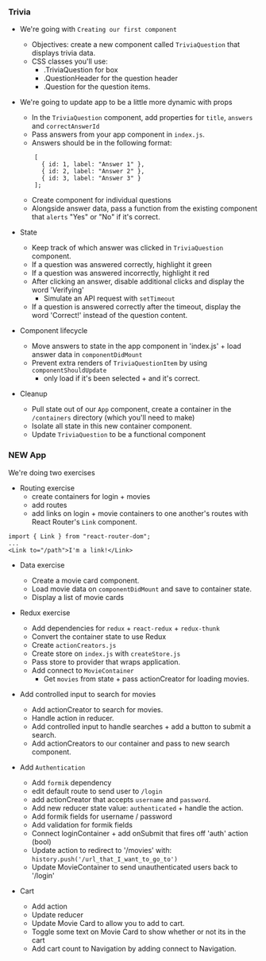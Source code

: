 ### Trivia
- We're going with `Creating our first component`
  - Objectives: create a new component called `TriviaQuestion` that displays trivia data.
  - CSS classes you'll use:
    - .TriviaQuestion for box
    - .QuestionHeader for the question header
    - .Question for the question items.





- We're going to update app to be a little more dynamic with props
   - In the `TriviaQuestion` component, add properties for `title`, `answers` and `correctAnswerId`
   - Pass answers from your app component in `index.js`.
   - Answers should be in the following format:
  ```
      [
        { id: 1, label: "Answer 1" },
        { id: 2, label: "Answer 2" },
        { id: 3, label: "Answer 3" }
      ];
  ```
  - Create component for individual questions
  - Alongside answer data, pass a function from the existing component
    that `alerts` "Yes" or "No" if it's correct.




- State
  - Keep track of which answer was clicked in `TriviaQuestion` component.
  - If a question was answered correctly, highlight it green
  - If a question was answered incorrectly, highlight it red
  - After clicking an answer, disable additional clicks and display the word 'Verifying'
    - Simulate an API request with `setTimeout`
  - If a question is answered correctly after the timeout, display the word 'Correct!'
    instead of the question content.





- Component lifecycle
  - Move answers to state in the app component in 'index.js' + load answer data in `componentDidMount`
  - Prevent extra renders of `TriviaQuestionItem` by using `componentShouldUpdate`
    - only load if it's been selected + and it's correct.








- Cleanup
  - Pull state out of our `App` component, create a container in the `/containers` directory (which you'll need to make)
  - Isolate all state in this new container component.
  - Update `TriviaQuestion` to be a functional component









### NEW App

We're doing two exercises
- Routing exercise
  - create containers for login + movies
  - add routes
  - add links on login + movie containers to one another's routes
   with React Router's `Link` component.
```
import { Link } from "react-router-dom";
...
<Link to="/path">I'm a link!</Link>
```

- Data exercise
  - Create a movie card component.
  - Load movie data on `componentDidMount` and save to container state.
  - Display a list of movie cards



- Redux exercise
  - Add dependencies for `redux` + `react-redux` + `redux-thunk`
  - Convert the container state to use Redux
  - Create `actionCreators.js`
  - Create store on `index.js` with `createStore.js`
  - Pass store to provider that wraps application.
  - Add connect to `MovieContainer`
    - Get `movies` from state + pass actionCreator for loading movies.


- Add controlled input to search for movies
  - Add actionCreator to search for movies.
  - Handle action in reducer.
  - Add controlled input to handle searches + add a button to submit a search.
  - Add actionCreators to our container and pass to new search component.



- Add `Authentication`
  - Add `formik` dependency
  - edit default route to send user to `/login`
  - add actionCreator that accepts `username` and `password`.
  - Add new reducer state value: `authenticated` + handle the action.
  - Add formik fields for username / password
  - Add validation for formik fields
  - Connect loginContainer + add onSubmit that fires off 'auth' action (bool)
  - Update action to redirect to '/movies' with:
  `history.push('/url_that_I_want_to_go_to')`
  - Update MovieContainer to send unauthenticated users back to '/login'


- Cart
  - Add action
  - Update reducer
  - Update Movie Card to allow you to add to cart.
  - Toggle some text on Movie Card to show whether or not its in the cart
  - Add cart count to Navigation by adding connect to Navigation.
